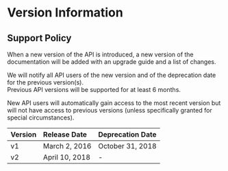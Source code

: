 # Version Information

## Support Policy

When a new version of the API is introduced, a new version of the documentation will be added with an upgrade guide and a list of changes.

We will notify all API users of the new version and of the deprecation date for the previous version\(s\).  
Previous API versions will be supported for at least 6 months.  
  
New API users will automatically gain access to the most recent version but will not have access to previous versions \(unless specifically granted for special circumstances\).

| Version | Release Date | Deprecation Date |
| :--- | :--- | :--- |
| v1 | March 2, 2016 | October 31, 2018 |
| v2 | April 10, 2018 | - |





